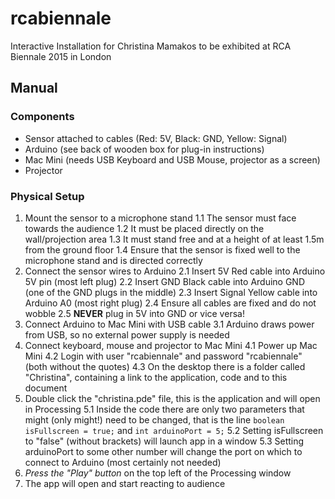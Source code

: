 # rcabiennale
Interactive Installation for Christina Mamakos to be exhibited at RCA Biennale 2015 in London

## Manual

### Components
- Sensor attached to cables (Red: 5V, Black: GND, Yellow: Signal)
- Arduino (see back of wooden box for plug-in instructions)
- Mac Mini (needs USB Keyboard and USB Mouse, projector as a screen)
- Projector

### Physical Setup
1. Mount the sensor to a microphone stand
  1.1 The sensor must face towards the audience
  1.2 It must be placed directly on the wall/projection area
  1.3 It must stand free and at a height of at least 1.5m from the ground floor
  1.4 Ensure that the sensor is fixed well to the microphone stand and is directed correctly
2. Connect the sensor wires to Arduino
  2.1 Insert 5V Red cable into Arduino 5V pin (most left plug)
  2.2 Insert GND Black cable into Arduino GND (one of the GND plugs in the middle)
  2.3 Insert Signal Yellow cable into Arduino A0 (most right plug)
  2.4 Ensure all cables are fixed and do not wobble
  2.5 **NEVER** plug in 5V into GND or vice versa!
3. Connect Arduino to Mac Mini with USB cable
  3.1 Arduino draws power from USB, so no external power supply is needed
4. Connect keyboard, mouse and projector to Mac Mini
  4.1 Power up Mac Mini
  4.2 Login with user "rcabiennale" and password "rcabiennale" (both without the quotes)
  4.3 On the desktop there is a folder called "Christina", containing a link to the application, code and to this document
5. Double click the "christina.pde" file, this is the application and will open in Processing
  5.1 Inside the code there are only two parameters that might (only might!) need to be changed, that is the line `boolean isFullscreen = true;` and `int arduinoPort = 5;`
  5.2 Setting isFullscreen to "false" (without brackets) will launch app in a window
  5.3 Setting arduinoPort to some other number will change the port on which to connect to Arduino (most certainly not needed)
6. *Press the "Play" button* on the top left of the Processing window
7. The app will open and start reacting to audience